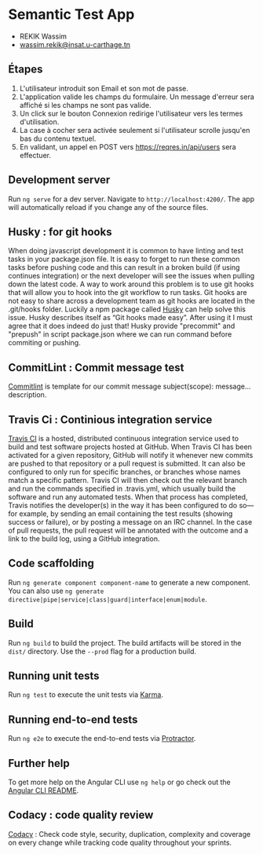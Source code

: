 # Semantic Test App

- REKIK Wassim
- wassim.rekik@insat.u-carthage.tn
 
## Étapes

1. L'utilisateur introduit son Email et son mot de passe.
2. L'application valide les champs du formulaire. Un message d'erreur sera affiché si les champs ne sont pas valide.
3. Un click sur le bouton Connexion redirige l'utilisateur vers les termes d'utilisation.
4. La case à cocher sera activée seulement si l'utilisateur scrolle jusqu'en bas du contenu textuel.
5. En validant, un appel en POST vers https://reqres.in/api/users sera effectuer. 

## Development server

Run `ng serve` for a dev server. Navigate to `http://localhost:4200/`. The app will automatically reload if you change any of the source files.

## Husky : for git hooks

When doing javascript development it is common to have linting and test tasks in your package.json file.
It is easy to forget to run these common tasks before pushing code and this can result in a broken build (if using continues integration) or the next developer will see the issues when pulling down the latest code.
A way to work around this problem is to use git hooks that will allow you to hook into the git workflow to run tasks. Git hooks are not easy to share across a development team as git hooks are located in the .git/hooks folder.
Luckily a npm package called [Husky](https://github.com/typicode/husky) can help solve this issue. Husky describes itself as “Git hooks made easy”. After using it I must agree that it does indeed do just that!
Husky provide "precommit" and "prepush" in script package.json where we can run command before commiting or pushing.

## CommitLint : Commit message test

[Commitlint](https://github.com/marionebl/commitlint) is template for our commit message subject(scope): message... description.

## Travis Ci : Continious integration service

[Travis CI](https://travis-ci.org/) is a hosted, distributed continuous integration service used to build and test software projects hosted at GitHub.
When Travis CI has been activated for a given repository, GitHub will notify it whenever new commits are pushed to that repository or a pull request is submitted. It can also be configured to only run for specific branches, or branches whose names match a specific pattern. Travis CI will then check out the relevant branch and run the commands specified in .travis.yml, which usually build the software and run any automated tests. When that process has completed, Travis notifies the developer(s) in the way it has been configured to do so—for example, by sending an email containing the test results (showing success or failure), or by posting a message on an IRC channel. In the case of pull requests, the pull request will be annotated with the outcome and a link to the build log, using a GitHub integration.

## Code scaffolding

Run `ng generate component component-name` to generate a new component. You can also use `ng generate directive|pipe|service|class|guard|interface|enum|module`.

## Build

Run `ng build` to build the project. The build artifacts will be stored in the `dist/` directory. Use the `--prod` flag for a production build.

## Running unit tests

Run `ng test` to execute the unit tests via [Karma](https://karma-runner.github.io).

## Running end-to-end tests

Run `ng e2e` to execute the end-to-end tests via [Protractor](http://www.protractortest.org/).

## Further help

To get more help on the Angular CLI use `ng help` or go check out the [Angular CLI README](https://github.com/angular/angular-cli/blob/master/README.md).

## Codacy : code quality review

[Codacy](https://www.codacy.com) : Check code style, security, duplication, complexity and coverage on every change while tracking code quality throughout your sprints.
